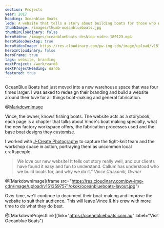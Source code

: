 ```yaml
---
section: Projects
year: 2017
heading: Oceanblue Boats
lede: A website that tells a story about building boats for those who wish to get away.
thumbImage: /images/thumb-oceanblueboats.jpg
thumbInCloudinary: false
heroVideo: /images/oceanblueboats-desktop-video-180123.mp4
heroVideoDesktop: true
heroVideoImage: https://res.cloudinary.com/pw-img-cdn/image/upload/v1513597864/okok/oceanblueboats-video-poster.jpg
heroInCloudinary: false
heroFrame: true
tags: website, branding
nextProject: /work/ward6
nextProjectHeading: Ward6
featured: true
---
```


OceanBlue Boats had just moved into a new warehouse space that was four times larger. I
was asked to redesign their branding and build a website around their love for all
things boat-making and general fabrication.

@[MarkdownImage](src="/images/oceanblueboats-mobile-screens-1.png")

<!-- @[MarkdownMovie](large src="/images/oceanblueboats-desktop-video.mp4") -->

Vince, the owner, knows fishing boats. The website acts as a storybook, each page is a
chapter that talks about Vince's boat making specialty, what the new factory workspace offers, the fabrication processes used and the base boat designs they customise.

I worked with [J-Create Photography](http://j-create.com.au/) to capture the tight-knit team and the workshop space in action, portraying them as uncommon local craftspeople.

> We love our new website! It tells out story really well, and our clients have found it easy and fun to understand. Callum has understood who we build boats for, and why we do it.” _Vince Cassaniti, Owner_

@[MarkdownImage](frame src="https://res.cloudinary.com/pw-img-cdn/image/upload/v1513597571/okok/oceanblueboats-layout.jpg")

Over time, we'll continue to document their boat-making and improve the website to suit their audience. This will leave Vince & his crew with more time to do what they do best.

<!-- @[MarkdownNote](note="Frontend development done in collaboration with <a href='https://github.com/BarryPH'> Barry Phillip Hall.</a>") -->

@[MarkdownProjectLink](link="https://oceanblueboats.com.au" label="Visit Oceanblue Boats")
